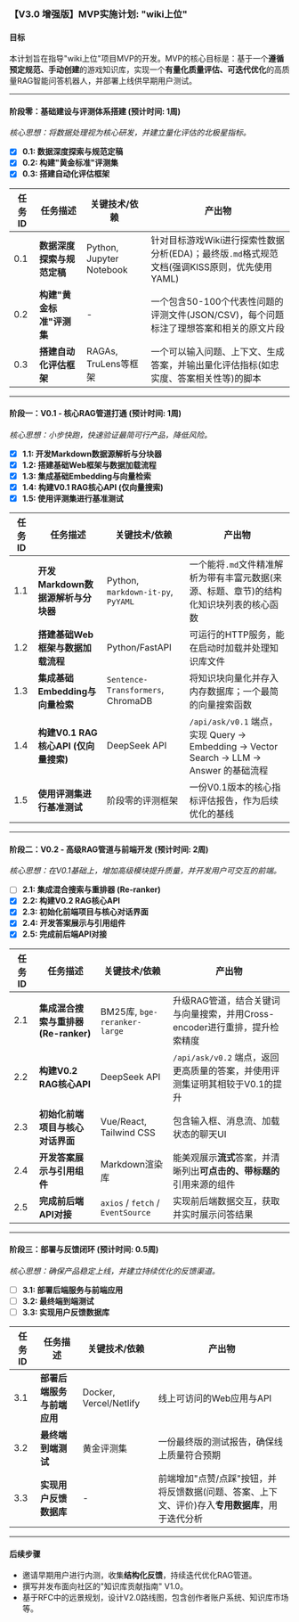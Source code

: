### **【V3.0 增强版】MVP实施计划: "wiki上位"**

#### **目标**
本计划旨在指导"wiki上位"项目MVP的开发。MVP的核心目标是：基于一个**遵循预定规范、手动创建**的游戏知识库，实现一个**有量化质量评估、可迭代优化**的高质量RAG智能问答机器人，并部署上线供早期用户测试。

---

#### **阶段零：基础建设与评测体系搭建 (预计时间: 1周)**
*核心思想：将数据处理视为核心研发，并建立量化评估的北极星指标。*

- [x] **0.1: 数据深度探索与规范定稿**
- [x] **0.2: 构建"黄金标准"评测集**
- [x] **0.3: 搭建自动化评估框架**

| 任务ID | 任务描述 | 关键技术/依赖 | 产出物 |
|---|---|---|---|
| 0.1 | **数据深度探索与规范定稿** | Python, Jupyter Notebook | 针对目标游戏Wiki进行探索性数据分析(EDA)；最终版`.md`格式规范文档(强调KISS原则，优先使用YAML) |
| 0.2 | **构建"黄金标准"评测集** | - | 一个包含50-100个代表性问题的评测文件(JSON/CSV)，每个问题标注了理想答案和相关的原文片段 |
| 0.3 | **搭建自动化评估框架** | RAGAs, TruLens等框架 | 一个可以输入问题、上下文、生成答案，并输出量化评估指标(如忠实度、答案相关性等)的脚本 |

---

#### **阶段一：V0.1 - 核心RAG管道打通 (预计时间: 1周)**
*核心思想：小步快跑，快速验证最简可行产品，降低风险。*

- [x] **1.1: 开发Markdown数据源解析与分块器**
- [x] **1.2: 搭建基础Web框架与数据加载流程**
- [x] **1.3: 集成基础Embedding与向量检索**
- [x] **1.4: 构建V0.1 RAG核心API (仅向量搜索)**
- [x] **1.5: 使用评测集进行基准测试**

| 任务ID | 任务描述 | 关键技术/依赖 | 产出物 |
|---|---|---|---|
| 1.1 | **开发Markdown数据源解析与分块器** | Python, `markdown-it-py`, `PyYAML` | 一个能将`.md`文件精准解析为带有丰富元数据(来源、标题、章节)的结构化知识块列表的核心函数 |
| 1.2 | **搭建基础Web框架与数据加载流程** | Python/FastAPI | 可运行的HTTP服务，能在启动时加载并处理知识库文件 |
| 1.3 | **集成基础Embedding与向量检索** | `Sentence-Transformers`, ChromaDB | 将知识块向量化并存入内存数据库；一个最简的向量搜索函数 |
| 1.4 | **构建V0.1 RAG核心API (仅向量搜索)** | DeepSeek API | `/api/ask/v0.1` 端点，实现 Query -> Embedding -> Vector Search -> LLM -> Answer 的基础流程 |
| 1.5 | **使用评测集进行基准测试** | 阶段零的评测框架 | 一份V0.1版本的核心指标评估报告，作为后续优化的基线 |

---

#### **阶段二：V0.2 - 高级RAG管道与前端开发 (预计时间: 2周)**
*核心思想：在V0.1基础上，增加高级模块提升质量，并开发用户可交互的前端。*

- [ ] **2.1: 集成混合搜索与重排器 (Re-ranker)**
- [x] **2.2: 构建V0.2 RAG核心API**
- [x] **2.3: 初始化前端项目与核心对话界面**
- [x] **2.4: 开发答案展示与引用组件**
- [x] **2.5: 完成前后端API对接**

| 任务ID | 任务描述 | 关键技术/依赖 | 产出物 |
|---|---|---|---|
| 2.1 | **集成混合搜索与重排器 (Re-ranker)** | BM25库, `bge-reranker-large` | 升级RAG管道，结合关键词与向量搜索，并用Cross-encoder进行重排，提升检索精度 |
| 2.2 | **构建V0.2 RAG核心API** | DeepSeek API | `/api/ask/v0.2` 端点，返回更高质量的答案，并使用评测集证明其相较于V0.1的提升 |
| 2.3 | **初始化前端项目与核心对话界面** | Vue/React, Tailwind CSS | 包含输入框、消息流、加载状态的聊天UI |
| 2.4 | **开发答案展示与引用组件** | Markdown渲染库 | 能美观展示**流式**答案，并清晰列出**可点击的、带标题的**引用来源的组件 |
| 2.5 | **完成前后端API对接** | `axios` / `fetch` / `EventSource` | 实现前后端数据交互，获取并实时展示问答结果 |

---

#### **阶段三：部署与反馈闭环 (预计时间: 0.5周)**
*核心思想：确保产品稳定上线，并建立持续优化的反馈渠道。*

- [ ] **3.1: 部署后端服务与前端应用**
- [ ] **3.2: 最终端到端测试**
- [ ] **3.3: 实现用户反馈数据库**

| 任务ID | 任务描述 | 关键技术/依赖 | 产出物 |
|---|---|---|---|
| 3.1 | **部署后端服务与前端应用** | Docker, Vercel/Netlify | 线上可访问的Web应用与API |
| 3.2 | **最终端到端测试** | 黄金评测集 | 一份最终版的测试报告，确保线上质量符合预期 |
| 3.3 | **实现用户反馈数据库** | - | 前端增加"点赞/点踩"按钮，并将反馈数据(问题、答案、上下文、评价)存入**专用数据库**，用于迭代分析 |

---

#### **后续步骤**
-   邀请早期用户进行内测，收集**结构化反馈**，持续迭代优化RAG管道。
-   撰写并发布面向社区的"知识库贡献指南" V1.0。
-   基于RFC中的远景规划，设计V2.0路线图，包含创作者账户系统、知识库市场等。